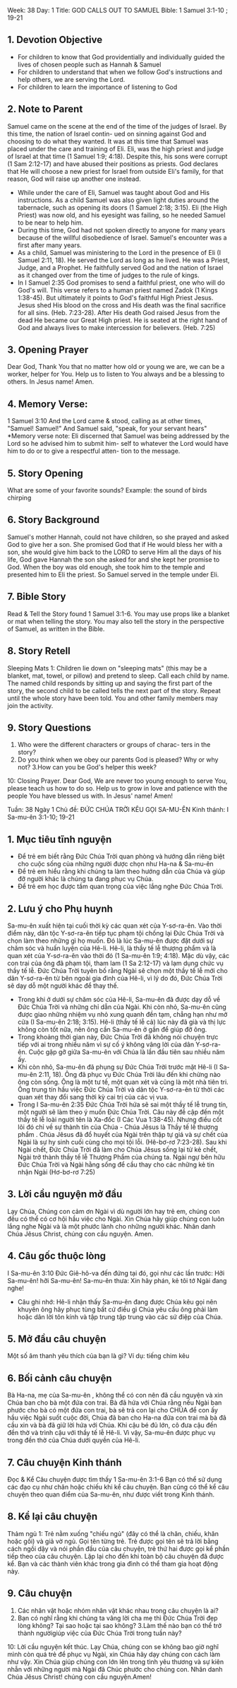 Week: 38
Day: 1
Title: GOD CALLS OUT TO SAMUEL
Bible: 1 Samuel 3:1-10 ; 19-21

## 1. Devotion Objective
- For children to know that God providentially and individually guided the lives of chosen people such as Hannah & Samuel
- For children to understand that when we follow God's instructions and help others, we are serving the Lord.
- For children to learn the importance of listening to God

## 2. Note to Parent
Samuel came on the scene at the end of the time of the judges of Israel. By this time, the nation of Israel contin- ued on sinning against God and choosing to do what they wanted. It was at this time that Samuel was placed under the care and training of Eli. Eli, was the high priest and judge of Israel at that time (1 Samuel 1:9; 4:18). Despite this, his sons were corrupt (1 Sam 2:12-17) and have abused their positions as priests. God declares that He will choose a new priest for Israel from outside Eli's family, for that reason, God will raise up another one instead.
- While under the care of Eli, Samuel was taught about God and His instructions. As a child Samuel was also given light duties around the tabernacle, such as opening its doors (1 Samuel 2:18; 3:15). Eli (the High Priest) was now old, and his eyesight was failing, so he needed Samuel to be near to help him.
- During this time, God had not spoken directly to anyone for many years because of the willful disobedience of Israel. Samuel's encounter was a first after many years.
- As a child, Samuel was ministering to the Lord in the presence of Eli (I Samuel 2:11, 18). He served the Lord as long as he lived. He was a Priest, Judge, and a Prophet. He faithfully served God and the nation of Israel as it changed over from the time of judges to the rule of kings.
- In I Samuel 2:35 God promises to send a faithful priest, one who will do God's will. This verse refers to a human priest named Zadok (1 Kings 1:38-45). But ultimately it points to God's faithful High Priest Jesus. Jesus shed His blood on the cross and His death was the final sacrifice for all sins. (Heb. 7:23-28). After His death God raised Jesus from the dead He became our Great High priest. He is seated at the right hand of God and always lives to make intercession for believers. (Heb. 7:25)

## 3. Opening Prayer
Dear God, Thank You that no matter how old or young we are, we can be a worker, helper for You. Help us to listen to You always and be a blessing to others. In Jesus name! Amen.

## 4. Memory Verse:
1 Samuel 3:10 And the Lord came & stood, calling as at other times, "Samuel! Samuel!" And Samuel said, "speak, for your servant hears" *Memory verse note: Eli discerned that Samuel was being addressed by the Lord so he advised him to submit him- self to whatever the Lord would have him to do or to give a respectful atten- tion to the message.

## 5. Story Opening
What are some of your favorite sounds? Example: the sound of birds chirping

## 6. Story Background
 Samuel's mother Hannah, could not have children, so she prayed and asked God to give her a son. She promised God that if He would bless her with a son, she would give him back to the LORD to serve Him all the days of his life, God gave Hannah the son she asked for and she kept her promise to God. When the boy was old enough, she took him to the temple and presented him to Eli the priest. So Samuel served in the temple under Eli.

## 7. Bible Story
Read & Tell the Story found 1 Samuel 3:1-6. You may use props like a blanket or mat when telling the story. You may also tell the story in the perspective of Samuel, as written in the Bible.

## 8. Story Retell
Sleeping Mats 1: Children lie down on "sleeping mats" (this may be a blanket, mat, towel, or pillow) and pretend to sleep. Call each child by name. The named child responds by sitting up and saying the first part of the story, the second child to be called tells the next part of the story. Repeat until the whole story have been told. You and other family members may join the activity.

## 9. Story Questions
1. Who were the different characters or groups of charac- ters in the story?
2. Do you think when we obey our parents God is pleased? Why or why not? 3.How can you be God's helper this week?

10: Closing Prayer.
Dear God, We are never too young enough to serve You, please teach us how to do so. Help us to grow in love and patience with the people You have blessed us with. In Jesus' name! Amen!


Tuần: 38
Ngày 1
Chủ đề: ĐỨC CHÚA TRỜI KÊU GỌI  SA-MU-ÊN
Kinh thánh: I Sa-mu-ên 3:1-10; 19-21

## 1. Mục tiêu tĩnh nguyện
- Để trẻ em biết rằng Đức Chúa Trời quan phòng và hướng dẫn riêng biệt cho cuộc sống của những người được chọn như Ha-na & Sa-mu-ên
- Để trẻ em hiểu rằng khi chúng ta làm theo hướng dẫn của Chúa và giúp đỡ người khác là chúng ta đang phục vụ Chúa.
- Để trẻ em học được tầm quan trọng của việc lắng nghe Đức Chúa Trời.

## 2. Lưu ý cho Phụ huynh
Sa-mu-ên xuất hiện tại cuối thời kỳ các quan xét của Y-sơ-ra-ên. Vào thời điểm này, dân tộc Y-sơ-ra-ên tiếp tục phạm tội chống lại Đức Chúa Trời và chọn làm theo những gì họ muốn. Đó là lúc Sa-mu-ên được đặt dưới sự chăm sóc và huấn luyện của Hê-li. Hê-li, là thầy tế lễ thượng phẩm và là quan xét của Y-sơ-ra-ên vào thời đó (1 Sa-mu-ên 1:9; 4:18). Mặc dù vậy, các con trai của ông đã phạm tội, tham lam (1 Sa 2:12-17) và lạm dụng chức vụ thầy tế lễ. Đức Chúa Trời tuyên bố rằng Ngài sẽ chọn một thầy tế lễ mới cho dân Y-sơ-ra-ên từ bên ngoài gia đình của Hê-li, vì lý do đó, Đức Chúa Trời sẽ dạy dỗ một người khác để thay thế.
- Trong khi ở dưới sự chăm sóc của Hê-li, Sa-mu-ên đã được dạy dỗ về Đức Chúa Trời và những chỉ dẫn của Ngài. Khi còn nhỏ, Sa-mu-ên cũng được giao những nhiệm vụ nhỏ xung quanh đền tạm, chẳng hạn như mở cửa (I Sa-mu-ên 2:18; 3:15). Hê-li (thầy tế lễ cả) lúc này đã già và thị lực không còn tốt nữa, nên ông cần Sa-mu-ên ở gần để giúp đỡ ông.
- Trong khoảng thời gian này, Đức Chúa Trời đã không nói chuyện trực tiếp với ai trong nhiều năm vì sự cố ý không vâng lời của dân Y-sơ-ra-ên. Cuộc gặp gỡ giữa Sa-mu-ên với Chúa là lần đầu tiên sau nhiều năm ấy.
- Khi còn nhỏ, Sa-mu-ên đã phụng sự Đức Chúa Trời trước mặt Hê-li (I Sa-mu-ên 2:11, 18). Ông đã phục vụ Đức Chúa Trời lâu đến khi chừng nào ông còn sống. Ông là một tư tế, một quan xét và cũng là một nhà tiên tri. Ông trung tín hầu việc Đức Chúa Trời và dân tộc Y-sơ-ra-ên từ thời các quan xét thay đổi sang thời kỳ cai trị của các vị vua.
- Trong I Sa-mu-ên 2:35 Đức Chúa Trời hứa sẽ sai một thầy tế lễ trung tín, một người sẽ làm theo ý muốn Đức Chúa Trời. Câu này đề cập đến một thầy tế lễ loài người tên là Xa-đốc (I Các Vua 1:38-45). Nhưng điều cốt lõi đó chỉ về sự thành tín của Chúa - Chúa Jêsus là Thầy tế lế thượng phẩm . Chúa Jêsus đã đổ huyết của Ngài trên thập tự giá và sự chết của Ngài là sự hy sinh cuối cùng cho mọi tội lỗi. (Hê-bơ-rơ 7:23-28). Sau khi Ngài chết, Đức Chúa Trời đã làm cho Chúa Jêsus sống lại từ kẻ chết, Ngài trở thành thầy tế lễ Thượng Phẩm của chúng ta. Ngài ngự bên hữu Đức Chúa Trời và Ngài hằng sống để cầu thay cho các những kẻ tin nhận Ngài (Hơ-bơ-rơ 7:25)

## 3. Lời cầu nguyện mở đầu
Lạy Chúa, Chúng con cảm ơn Ngài vì dù người lớn hay trẻ em, chúng con đều có thể có cơ hội hầu việc cho Ngài. Xin Chúa hãy giúp chúng con luôn lắng nghe Ngài và là một phước lành cho những người khác. Nhân danh Chúa Jêsus Christ, chúng con cầu nguyện. Amen.

## 4. Câu gốc thuộc lòng
I Sa-mu-ên 3:10
Đức Giê-hô-va đến đứng tại đó, gọi như các lần trước: Hỡi Sa-mu-ên! hỡi Sa-mu-ên! Sa-mu-ên thưa: Xin hãy phán, kẻ tôi tớ Ngài đang nghe!

* Câu ghi nhớ: Hê-li nhận thấy Sa-mu-ên đang được Chúa kêu gọi nên khuyên ông hãy phục tùng bất cứ điều gì Chúa yêu cầu ông phải làm hoặc dân lời tôn kính và tập trung tập trung vào các sứ điệp của Chúa.

## 5. Mở đầu câu chuyện
Một số âm thanh yêu thích của bạn là gì? Ví dụ: tiếng chim kêu

## 6. Bối cảnh câu chuyện
 Bà Ha-na, mẹ của Sa-mu-ên , không thể có con nên đã cầu nguyện và xin Chúa ban cho bà một đứa con trai. Bà đã hứa với Chúa rằng nếu Ngài ban phước cho bà có một đứa con trai, bà sẽ trả con lại cho CHÚA để con ấy hầu việc Ngài suốt cuộc đời, Chúa đã ban cho Ha-na đứa con trai mà bà đã cầu xin và bà đã giữ lời hứa với Chúa. Khi cậu bé đủ lớn, cô đưa cậu đến đền thờ và trình cậu với thầy tế lễ Hê-li. Vì vậy, Sa-mu-ên được phục vụ trong đền thờ của Chúa dưới quyền của Hê-li.

## 7. Câu chuyện Kinh thánh
Đọc & Kể Câu chuyện được tìm thấy 1 Sa-mu-ên 3:1-6
 Bạn có thể sử dụng các đạo cụ như chăn hoặc chiếu khi kể câu chuyện. Bạn cũng có thể kể câu chuyện theo quan điểm của Sa-mu-ên, như được viết trong Kinh thánh.

## 8. Kể lại câu chuyện
Thảm ngủ 1:
Trẻ nằm xuống "chiếu ngủ" (đây có thể là chăn, chiếu, khăn hoặc gối) và giả vờ ngủ. Gọi tên từng trẻ. Trẻ được gọi tên sẽ trả lời bằng cách ngồi dậy và nói phần đầu của câu chuyện, trẻ thứ hai được gọi kể phần tiếp theo của câu chuyện. Lặp lại cho đến khi toàn bộ câu chuyện đã được kể. Bạn và các thành viên khác trong gia đình có thể tham gia hoạt động này.

## 9. Câu chuyện
1. Các nhân vật hoặc nhóm nhân vật khác nhau trong câu chuyện là ai?
2. Bạn có nghĩ rằng khi chúng ta vâng lời cha mẹ thì Đức Chúa Trời đẹp lòng không? Tại sao hoặc tại sao không? 3.Làm thế nào bạn có thể trở thành ngườigiúp việc của Đức Chúa Trời trong tuần này?

10: Lời cầu nguyện kết thúc.
Lạy Chúa, chúng con se không bao giờ  nghĩ mình còn quá trẻ để phục vụ Ngài, xin Chúa hãy dạy chúng con cách làm như vậy. Xin Chúa giúp chúng con lớn lên trong tình yêu thương và sự kiên nhẫn với những người mà Ngài đã Chúc phước cho chúng con. Nhân danh Chúa Jêsus Christ! chúng con cầu nguyện.Amen!
